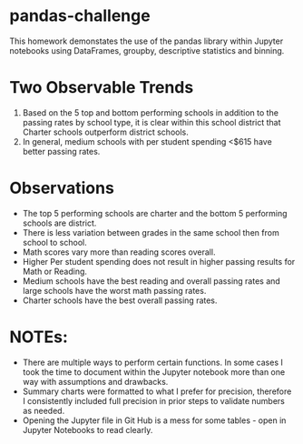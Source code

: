 # pandas-challenge
This homework demonstates the use of the pandas library within Jupyter notebooks using DataFrames, groupby, descriptive statistics and binning.

# Two Observable Trends
1) Based on the 5 top and bottom performing schools in addition to the passing rates by school type, it is clear within this school district that Charter schools outperform district schools.
2) In general, medium schools with per student spending <$615 have better passing rates.


# Observations
* The top 5 performing schools are charter and the bottom 5 performing schools are district.
* There is less variation between grades in the same school then from school to school.
* Math scores vary more than reading scores overall.
* Higher Per student spending does not result in higher passing results for Math or Reading.
* Medium schools have the best reading and overall passing rates and large schools have the worst math passing rates.
* Charter schools have the best overall passing rates.

# NOTEs:
* There are multiple ways to perform certain functions.  In some cases I took the time to document within the Jupyter notebook more than one way with assumptions and drawbacks.
* Summary charts were formatted to what I prefer for precision, therefore I consistently included full precision in prior steps to validate numbers as needed.
* Opening the Jupyter file in Git Hub is a mess for some tables - open in Jupyter Notebooks to read clearly.
